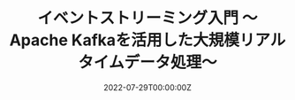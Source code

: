 ---
title: イベントストリーミング入門 〜Apache Kafkaを活用した大規模リアルタイムデータ処理〜
summary: "OSC Kyoto Online 2022の発表資料です。初心者向けにApache Kafkaの概要を解説しています。"
authors:
  - akio
tags:
  - Slide
  - Recording
  - Beginner
date: '2022-07-29T00:00:00Z'

links:
url_code: ''
url_pdf: ''
url_slides: 'https://speakerdeck.com/shmza/ibentosutoriminguru-men-apache-kafkawohuo-yong-sitada-gui-mo-riarutaimudetachu-li'
url_video: 'https://www.youtube.com/watch?v=rN2r763nLwU'
---